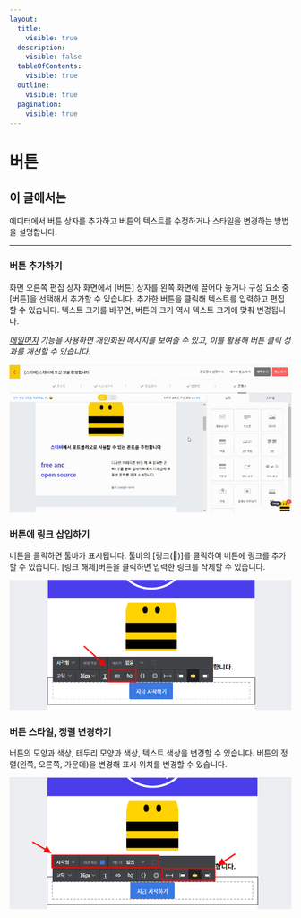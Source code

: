 ```yaml
---
layout:
  title:
    visible: true
  description:
    visible: false
  tableOfContents:
    visible: true
  outline:
    visible: true
  pagination:
    visible: true
---
```


# 버튼

## 이 글에서는

에디터에서 버튼 상자를 추가하고 버튼의 텍스트를 수정하거나 스타일을 변경하는 방법을 설명합니다.&#x20;

***

### 버튼 추가하기 <a href="#h_01ggs74cn7x4h932j3hwjynz55" id="h_01ggs74cn7x4h932j3hwjynz55"></a>

화면 오른쪽 편집 상자 화면에서 \[버튼] 상자를 왼쪽 화면에 끌어다 놓거나 구성 요소 중 \[버튼]을 선택해서 추가할 수 있습니다. 추가한 버튼을 클릭해 텍스트를 입력하고 편집할 수 있습니다. 텍스트 크기를 바꾸면, 버튼의 크기 역시 텍스트 크기에 맞춰 변경됩니다.

[_메일머지_](../personalized-merge.md) _기능을 사용하면 개인화된 메시지를 보여줄 수 있고, 이를 활용해 버튼 클릭 성과를 개선할 수 있습니다._

![](<../../../.gitbook/assets/1 (8).gif>)



### 버튼에 링크 삽입하기 <a href="#h_01ggs74hn1na9h0h7em1xfngbt" id="h_01ggs74hn1na9h0h7em1xfngbt"></a>

버튼을 클릭하면 툴바가 표시됩니다. 툴바의 \[링크(🔗)]를 클릭하여 버튼에 링크를 추가할 수 있습니다. \[링크 해제]버튼을 클릭하면 입력한 링크를 삭제할 수 있습니다.

![](<../../../.gitbook/assets/2 (15).png>)



### 버튼 스타일, 정렬 변경하기 <a href="#h_01ggs74ppr0w6gy35f4xbjxxjb" id="h_01ggs74ppr0w6gy35f4xbjxxjb"></a>

버튼의 모양과 색상, 테두리 모양과 색상, 텍스트 색상을 변경할 수 있습니다. 버튼의 정렬(왼쪽, 오른쪽, 가운데)을 변경해 표시 위치를 변경할 수 있습니다.

![](<../../../.gitbook/assets/3 (16).png>)
